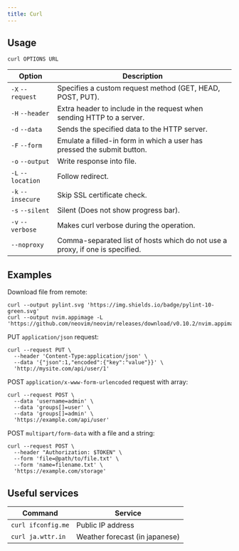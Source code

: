 ```yaml
---
title: Curl
---
```


## Usage

```shell
curl OPTIONS URL
```

| Option            | Description                                                                  |
| ----------------- | ---------------------------------------------------------------------------- |
| `-X` `--request`  | Specifies a custom request method (GET, HEAD, POST, PUT).                    |
| `-H` `--header`   | Extra header to include in the request when sending HTTP to a server.        |
| `-d` `--data`     | Sends the specified data to the HTTP server.                                 |
| `-F` `--form`     | Emulate a filled-in form in which a user has pressed the submit button.      |
| `-o` `--output`   | Write response into file.                                                    |
| `-L` `--location` | Follow redirect.                                                             |
| `-k` `--insecure` | Skip SSL certificate check.                                                  |
| `-s` `--silent`   | Silent (Does not show progress bar).                                         |
| `-v` `--verbose`  | Makes curl verbose during the operation.                                     |
| `--noproxy`       | Comma-separated list of hosts which do not use a proxy, if one is specified. |

## Examples

Download file from remote:

```shell
curl --output pylint.svg 'https://img.shields.io/badge/pylint-10-green.svg'
curl --output nvim.appimage -L 'https://github.com/neovim/neovim/releases/download/v0.10.2/nvim.appimage'
```

PUT `application/json` request:

```shell
curl --request PUT \
  --header 'Content-Type:application/json' \
  --data '{"json":1,"encoded":{"key":"value"}}' \
  'http://mysite.com/api/user/1'
```

POST `application/x-www-form-urlencoded` request with array:

```shell
curl --request POST \
  --data 'username=admin' \
  --data 'groups[]=user' \
  --data 'groups[]=admin' \
  'https://example.com/api/user'
```

POST `multipart/form-data` with a file and a string:

```shell
curl --request POST \
  --header "Authorization: $TOKEN" \
  --form 'file=@path/to/file.txt' \
  --form 'name=filename.txt' \
  'https://example.com/storage'
```

## Useful services

| Command | Service |
| --- | --- |
| `curl ifconfig.me` | Public IP address |
| `curl ja.wttr.in` | Weather forecast (in japanese) |
